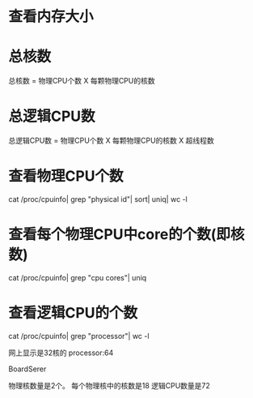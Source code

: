 查看内存大小
===================
# 总核数
总核数 = 物理CPU个数 X 每颗物理CPU的核数

# 总逻辑CPU数 
总逻辑CPU数 = 物理CPU个数 X 每颗物理CPU的核数 X 超线程数

# 查看物理CPU个数
cat /proc/cpuinfo| grep "physical id"| sort| uniq| wc -l

# 查看每个物理CPU中core的个数(即核数)
cat /proc/cpuinfo| grep "cpu cores"| uniq

# 查看逻辑CPU的个数
cat /proc/cpuinfo| grep "processor"| wc -l



网上显示是32核的
processor:64

BoardSerer

物理核数量是2个。
每个物理核中的核数是18
逻辑CPU数量是72